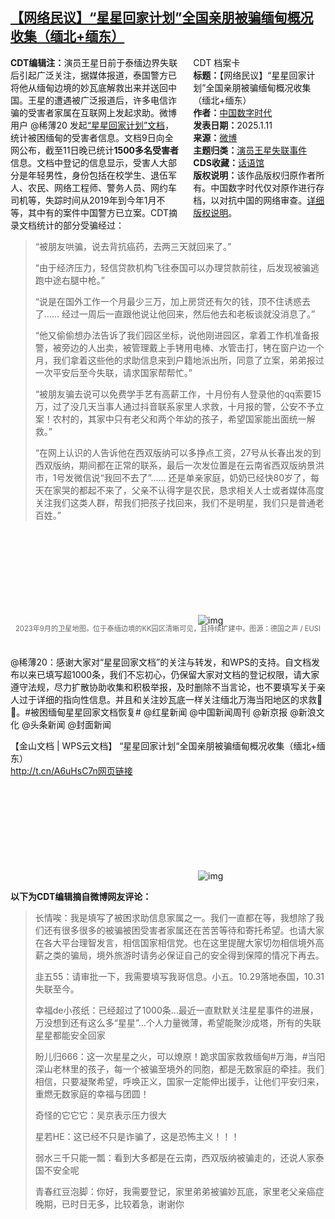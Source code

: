 <!--1736621220000-->
[【网络民议】“星星回家计划”全国亲朋被骗缅甸概况收集（缅北+缅东）](https://chinadigitaltimes.net/chinese/714881.html)
------

<div style="width:42%;float:right;padding-left:20px;"><div class="su-spoiler su-spoiler-style-fancy su-spoiler-icon-chevron-circle" data-scroll-offset="0" data-anchor-in-url="no"><div class="su-spoiler-title" tabindex="0" role="button"><span class="su-spoiler-icon"></span>CDT 档案卡</div><div class="su-spoiler-content su-u-clearfix su-u-trim"><strong>标题：</strong>【网络民议】“星星回家计划”全国亲朋被骗缅甸概况收集（缅北+缅东）<br><strong>作者：</strong><a href="https://chinadigitaltimes.net/space/中国数字时代" target="_blank">中国数字时代</a><br><strong>发表日期：</strong>2025.1.11<br><strong>来源：</strong><a href="" target="_blank">微博</a><br><strong>主题归类：</strong><a href="https://chinadigitaltimes.net/space/演员王星失联事件" target="_blank">演员王星失联事件</a><br><strong>CDS收藏：</strong><a href="https://chinadigitaltimes.net/space/%E8%AF%9D%E8%AF%AD%E9%A6%86" target="_blank" rel="noopener">话语馆</a><br><strong>版权说明：</strong>该作品版权归原作者所有。中国数字时代仅对原作进行存档，以对抗中国的网络审查。<a href="https://chinadigitaltimes.net/chinese/copyright">详细版权说明</a>。</div></div></div><p><strong>CDT编辑注：</strong>演员王星日前于泰缅边界失联后引起广泛关注，据媒体报道，泰国警方已将他从缅甸边境的妙瓦底解救出来并送回中国。王星的遭遇被广泛报道后，许多电信诈骗的受害者家属在互联网上发起求助。微博用户 @稀薄20 发起<a href="https://www.kdocs.cn/l/cbJSwS5CBVeF" title="“星星回家计划”文档">“星星回家计划”文档</a>，统计被困缅甸的受害者信息。文档9日向全网公布，截至11日晚已统计<strong>1500多名受害者</strong>信息。文档中登记的信息显示，受害人大部分是年轻男性，身份包括在校学生、退伍军人、农民、网络工程师、警务人员、网约车司机等，失踪时间从2019年到今年1月不等，其中有的案件中国警方已立案。CDT摘录文档统计的部分受骗经过：</p><blockquote><p>“被朋友哄骗，说去背抗癌药，去两三天就回来了。”</p><p>“由于经济压力，轻信贷款机构飞往泰国可以办理贷款前往，后发现被骗逃跑中途右腿中枪。”</p><p>“说是在国外工作一个月最少三万，加上房贷还有欠的钱，顶不住诱惑去了…… 经过一周后一直跟他说让他回来，然后他去和老板谈就没消息了。”</p><p>“他又偷偷想办法告诉了我们园区坐标，说他刚进园区，拿着工作机准备报警，被旁边的人出卖，被管理戴上手铐用电棒、水管击打，铐在窗户边一个月，我们拿着这些他的求助信息来到户籍地派出所，同意了立案，弟弟报过一次平安后至今失联，请求国家帮帮忙。”</p><p>“被朋友骗去说可以免费学手艺有高薪工作，十月份有人登录他的qq索要15万，过了没几天当事人通过抖音联系家里人求救，十月报的警，公安不予立案！农村的，其家中只有老父和两个年幼的孩子，希望国家能出面统一解救。”</p><p>“在网上认识的人告诉他在西双版纳可以多挣点工资，27号从长春出发的到西双版纳，期间都在正常的联系，最后一次发位置是在云南省西双版纳景洪市，1号发微信说“我回不去了”…… 还是单亲家庭，奶奶已经快80岁了，每天在家哭的都起不来了，父亲不认得字是农民，恳求相关人士或者媒体高度关注我们这类人群，帮我们把孩子找回来，我们不是明星，我们只是普通老百姓。”</p></blockquote><p><img decoding="async" src="data:image/svg+xml,%3Csvg%20xmlns='http://www.w3.org/2000/svg'%20viewBox='0%200%200%200'%3E%3C/svg%3E" alt="img" data-lazy-src="https://chinadigitaltimes.net/chinese/files/2025/01/67754123_1004.webp"><noscript><img decoding="async" src="https://chinadigitaltimes.net/chinese/files/2025/01/67754123_1004.webp" alt="img"></noscript></p><span style="font-size: 0.8em;color: #666;display: block;text-align: center;margin-bottom:32px; margin-top: -20px;line-height:22px;">2023年9月的卫星地图。位于泰缅边境的KK园区清晰可见，且持续扩建中。图源：德国之声 / EUSI</span><p>@稀薄20：感谢大家对“星星回家文档”的关注与转发，和WPS的支持。自文档发布以来已填写超1000条，我们不忘初心，仍保留大家对文档的登记权限，请大家遵守法规，尽力扩散协助收集和积极举报，及时删除不当言论，也不要填写关于亲人过于详细的指向性信息。并且和关注妙瓦底一样关注缅北万海当阳地区的求救🙏🙏。#被困缅甸星星回家文档恢复# @红星新闻 @中国新闻周刊 @新京报 @新浪文化 @头条新闻 @封面新闻</p><p>【金山文档 | WPS云文档】 “星星回家计划“全国亲朋被骗缅甸概况收集（缅北+缅东）<br><a href="http://t.cn/A6uHsC7n网页链接">http://t.cn/A6uHsC7n网页链接</a></p><p><img decoding="async" src="data:image/svg+xml,%3Csvg%20xmlns='http://www.w3.org/2000/svg'%20viewBox='0%200%200%200'%3E%3C/svg%3E" alt="img" data-lazy-src="https://chinadigitaltimes.net/chinese/files/2025/01/Screenshot-2025-01-11-at-10.33.34 AM.png"><noscript><img decoding="async" src="https://chinadigitaltimes.net/chinese/files/2025/01/Screenshot-2025-01-11-at-10.33.34 AM.png" alt="img"></noscript></p><p><strong>以下为CDT编辑摘自微博网友评论：</strong></p><blockquote><p>长情唉：我是填写了被困求助信息家属之一。我们一直都在等，我想除了我们还有很多很多的被骗被困受害者家属还在苦苦等待和寄托希望。也请大家在各大平台理智发言，相信国家相信党。也在这里提醒大家切勿相信境外高薪之类的骗局，境外旅游时请务必保证自己的安全得到保障的情况下再去。</p><p>韭五55：请审批一下，我需要填写我哥信息。小五。10.29落地泰国，10.31失联至今。</p><p>幸福de小孩纸：已经超过了1000条…最近一直默默关注星星事件的进展，万没想到还有这么多“星星”…个人力量微薄，希望能聚沙成塔，所有的失联星星都能安全回家</p><p>盼儿归666：这一次星星之火，可以燎原！跪求国家救救缅甸#万海，#当阳  深山老林里的孩子，每一个被骗至境外的同胞，都是无数家庭的牵挂。我们相信，只要凝聚希望，呼唤正义，国家一定能伸出援手，让他们平安归来，重燃无数家庭的幸福与团圆！</p><p>奇怪的它它它：吴京表示压力很大</p><p>星若HE：这已经不只是诈骗了，这是恐怖主义！！！</p><p>弱水三千只能一瓢：看到大多都是在云南，西双版纳被骗走的，还说人家泰国不安全呢</p><p>青春红豆泡脚：你好，我需要登记，家里弟弟被骗妙瓦底，家里老父亲癌症晚期，已时日无多，比较着急，谢谢你</p></blockquote><div class="addtoany_share_save_container addtoany_content addtoany_content_bottom"><div class="a2a_kit a2a_kit_size_32 addtoany_list" data-a2a-url="https://chinadigitaltimes.net/chinese/714881.html" data-a2a-title="【网络民议】“星星回家计划”全国亲朋被骗缅甸概况收集（缅北+缅东）"><a class="a2a_button_facebook" href="https://www.addtoany.com/add_to/facebook?linkurl=https%3A%2F%2Fchinadigitaltimes.net%2Fchinese%2F714881.html&amp;linkname=%E3%80%90%E7%BD%91%E7%BB%9C%E6%B0%91%E8%AE%AE%E3%80%91%E2%80%9C%E6%98%9F%E6%98%9F%E5%9B%9E%E5%AE%B6%E8%AE%A1%E5%88%92%E2%80%9D%E5%85%A8%E5%9B%BD%E4%BA%B2%E6%9C%8B%E8%A2%AB%E9%AA%97%E7%BC%85%E7%94%B8%E6%A6%82%E5%86%B5%E6%94%B6%E9%9B%86%EF%BC%88%E7%BC%85%E5%8C%97%2B%E7%BC%85%E4%B8%9C%EF%BC%89" title="Facebook" rel="nofollow noopener" target="_blank"></a><a class="a2a_button_twitter" href="https://www.addtoany.com/add_to/twitter?linkurl=https%3A%2F%2Fchinadigitaltimes.net%2Fchinese%2F714881.html&amp;linkname=%E3%80%90%E7%BD%91%E7%BB%9C%E6%B0%91%E8%AE%AE%E3%80%91%E2%80%9C%E6%98%9F%E6%98%9F%E5%9B%9E%E5%AE%B6%E8%AE%A1%E5%88%92%E2%80%9D%E5%85%A8%E5%9B%BD%E4%BA%B2%E6%9C%8B%E8%A2%AB%E9%AA%97%E7%BC%85%E7%94%B8%E6%A6%82%E5%86%B5%E6%94%B6%E9%9B%86%EF%BC%88%E7%BC%85%E5%8C%97%2B%E7%BC%85%E4%B8%9C%EF%BC%89" title="Twitter" rel="nofollow noopener" target="_blank"></a><a class="a2a_button_telegram" href="https://www.addtoany.com/add_to/telegram?linkurl=https%3A%2F%2Fchinadigitaltimes.net%2Fchinese%2F714881.html&amp;linkname=%E3%80%90%E7%BD%91%E7%BB%9C%E6%B0%91%E8%AE%AE%E3%80%91%E2%80%9C%E6%98%9F%E6%98%9F%E5%9B%9E%E5%AE%B6%E8%AE%A1%E5%88%92%E2%80%9D%E5%85%A8%E5%9B%BD%E4%BA%B2%E6%9C%8B%E8%A2%AB%E9%AA%97%E7%BC%85%E7%94%B8%E6%A6%82%E5%86%B5%E6%94%B6%E9%9B%86%EF%BC%88%E7%BC%85%E5%8C%97%2B%E7%BC%85%E4%B8%9C%EF%BC%89" title="Telegram" rel="nofollow noopener" target="_blank"></a><a class="a2a_button_reddit" href="https://www.addtoany.com/add_to/reddit?linkurl=https%3A%2F%2Fchinadigitaltimes.net%2Fchinese%2F714881.html&amp;linkname=%E3%80%90%E7%BD%91%E7%BB%9C%E6%B0%91%E8%AE%AE%E3%80%91%E2%80%9C%E6%98%9F%E6%98%9F%E5%9B%9E%E5%AE%B6%E8%AE%A1%E5%88%92%E2%80%9D%E5%85%A8%E5%9B%BD%E4%BA%B2%E6%9C%8B%E8%A2%AB%E9%AA%97%E7%BC%85%E7%94%B8%E6%A6%82%E5%86%B5%E6%94%B6%E9%9B%86%EF%BC%88%E7%BC%85%E5%8C%97%2B%E7%BC%85%E4%B8%9C%EF%BC%89" title="Reddit" rel="nofollow noopener" target="_blank"></a><a class="a2a_button_whatsapp" href="https://www.addtoany.com/add_to/whatsapp?linkurl=https%3A%2F%2Fchinadigitaltimes.net%2Fchinese%2F714881.html&amp;linkname=%E3%80%90%E7%BD%91%E7%BB%9C%E6%B0%91%E8%AE%AE%E3%80%91%E2%80%9C%E6%98%9F%E6%98%9F%E5%9B%9E%E5%AE%B6%E8%AE%A1%E5%88%92%E2%80%9D%E5%85%A8%E5%9B%BD%E4%BA%B2%E6%9C%8B%E8%A2%AB%E9%AA%97%E7%BC%85%E7%94%B8%E6%A6%82%E5%86%B5%E6%94%B6%E9%9B%86%EF%BC%88%E7%BC%85%E5%8C%97%2B%E7%BC%85%E4%B8%9C%EF%BC%89" title="WhatsApp" rel="nofollow noopener" target="_blank"></a><a class="a2a_button_email" href="https://www.addtoany.com/add_to/email?linkurl=https%3A%2F%2Fchinadigitaltimes.net%2Fchinese%2F714881.html&amp;linkname=%E3%80%90%E7%BD%91%E7%BB%9C%E6%B0%91%E8%AE%AE%E3%80%91%E2%80%9C%E6%98%9F%E6%98%9F%E5%9B%9E%E5%AE%B6%E8%AE%A1%E5%88%92%E2%80%9D%E5%85%A8%E5%9B%BD%E4%BA%B2%E6%9C%8B%E8%A2%AB%E9%AA%97%E7%BC%85%E7%94%B8%E6%A6%82%E5%86%B5%E6%94%B6%E9%9B%86%EF%BC%88%E7%BC%85%E5%8C%97%2B%E7%BC%85%E4%B8%9C%EF%BC%89" title="Email" rel="nofollow noopener" target="_blank"></a><a class="a2a_button_copy_link" href="https://www.addtoany.com/add_to/copy_link?linkurl=https%3A%2F%2Fchinadigitaltimes.net%2Fchinese%2F714881.html&amp;linkname=%E3%80%90%E7%BD%91%E7%BB%9C%E6%B0%91%E8%AE%AE%E3%80%91%E2%80%9C%E6%98%9F%E6%98%9F%E5%9B%9E%E5%AE%B6%E8%AE%A1%E5%88%92%E2%80%9D%E5%85%A8%E5%9B%BD%E4%BA%B2%E6%9C%8B%E8%A2%AB%E9%AA%97%E7%BC%85%E7%94%B8%E6%A6%82%E5%86%B5%E6%94%B6%E9%9B%86%EF%BC%88%E7%BC%85%E5%8C%97%2B%E7%BC%85%E4%B8%9C%EF%BC%89" title="Copy Link" rel="nofollow noopener" target="_blank"></a><a class="a2a_dd addtoany_share_save addtoany_share" href="https://www.addtoany.com/share"></a></div></div>

